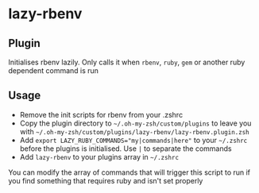 # lazy-rbenv

## Plugin

Initialises rbenv lazily. Only calls it when `rbenv`, `ruby`, `gem` or another ruby dependent command is run

## Usage

- Remove the init scripts for rbenv from your .zshrc
- Copy the plugin directory to `~/.oh-my-zsh/custom/plugins` to leave you with `~/.oh-my-zsh/custom/plugins/lazy-rbenv/lazy-rbenv.plugin.zsh`
- Add `export LAZY_RUBY_COMMANDS="my|commands|here"` to your `~/.zshrc` before the plugins is initialised. Use `|` to separate the commands 
- Add `lazy-rbenv` to your plugins array in `~/.zshrc`

You can modify the array of commands that will trigger this script to run if you find something that requires ruby and isn't set properly
